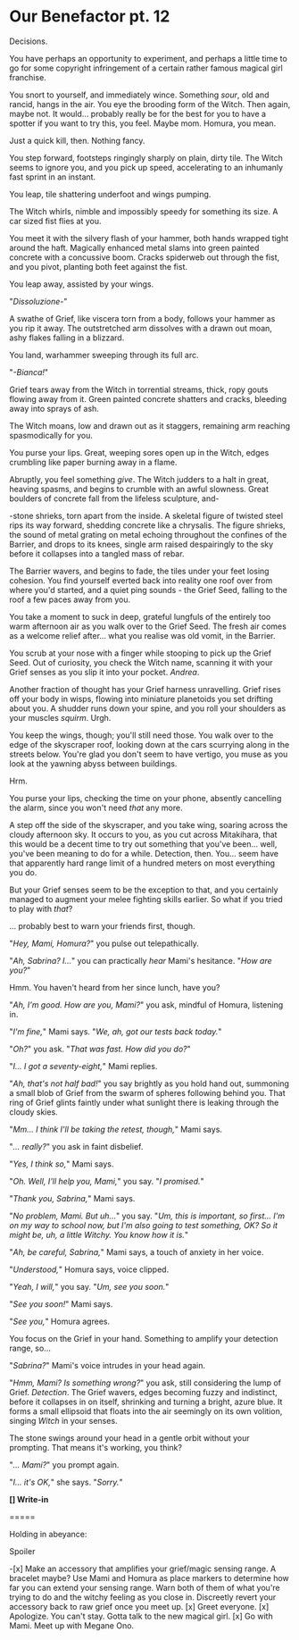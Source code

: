 # Our Benefactor pt. 12

Decisions.

You have perhaps an opportunity to experiment, and perhaps a little time to go for some copyright infringement of a certain rather famous magical girl franchise.

You snort to yourself, and immediately wince. Something *sour*, old and rancid, hangs in the air. You eye the brooding form of the Witch. Then again, maybe not. It would... probably really be for the best for you to have a spotter if you want to try this, you feel. Maybe mom. Homura, you mean.

Just a quick kill, then. Nothing fancy.

You step forward, footsteps ringingly sharply on plain, dirty tile. The Witch seems to ignore you, and you pick up speed, accelerating to an inhumanly fast sprint in an instant.

You leap, tile shattering underfoot and wings pumping.

The Witch whirls, nimble and impossibly speedy for something its size. A car sized fist flies at you.

You meet it with the silvery flash of your hammer, both hands wrapped tight around the haft. Magically enhanced metal slams into green painted concrete with a concussive boom. Cracks spiderweb out through the fist, and you pivot, planting both feet against the fist.

You leap away, assisted by your wings.

"*Dissoluzione-*"

A swathe of Grief, like viscera torn from a body, follows your hammer as you rip it away. The outstretched arm dissolves with a drawn out moan, ashy flakes falling in a blizzard.

You land, warhammer sweeping through its full arc.

"*-Bianca!*"

Grief tears away from the Witch in torrential streams, thick, ropy gouts flowing away from it. Green painted concrete shatters and cracks, bleeding away into sprays of ash.

The Witch moans, low and drawn out as it staggers, remaining arm reaching spasmodically for you.

You purse your lips. Great, weeping sores open up in the Witch, edges crumbling like paper burning away in a flame.

Abruptly, you feel something *give*. The Witch judders to a halt in great, heaving spasms, and begins to crumble with an awful slowness. Great boulders of concrete fall from the lifeless sculpture, and-

\-stone shrieks, torn apart from the inside. A skeletal figure of twisted steel rips its way forward, shedding concrete like a chrysalis. The figure shrieks, the sound of metal grating on metal echoing throughout the confines of the Barrier, and drops to its knees, single arm raised despairingly to the sky before it collapses into a tangled mass of rebar.

The Barrier wavers, and begins to fade, the tiles under your feet losing cohesion. You find yourself everted back into reality one roof over from where you'd started, and a quiet ping sounds - the Grief Seed, falling to the roof a few paces away from you.

You take a moment to suck in deep, grateful lungfuls of the entirely too warm afternoon air as you walk over to the Grief Seed. The fresh air comes as a welcome relief after... what you realise was old vomit, in the Barrier.

You scrub at your nose with a finger while stooping to pick up the Grief Seed. Out of curiosity, you check the Witch name, scanning it with your Grief senses as you slip it into your pocket. *Andrea*.

Another fraction of thought has your Grief harness unravelling. Grief rises off your body in wisps, flowing into miniature planetoids you set drifting about you. A shudder runs down your spine, and you roll your shoulders as your muscles *squirm*. Urgh.

You keep the wings, though; you'll still need those. You walk over to the edge of the skyscraper roof, looking down at the cars scurrying along in the streets below. You're glad you don't seem to have vertigo, you muse as you look at the yawning abyss between buildings.

Hrm.

You purse your lips, checking the time on your phone, absently cancelling the alarm, since you won't need *that* any more.

A step off the side of the skyscraper, and you take wing, soaring across the cloudy afternoon sky. It occurs to you, as you cut across Mitakihara, that this would be a decent time to try out something that you've been... well, you've been meaning to do for a while. Detection, then. You... seem have that apparently hard range limit of a hundred meters on most everything you do.

But your Grief senses seem to be the exception to that, and you certainly managed to augment your melee fighting skills earlier. So what if you tried to play with *that*?

... probably best to warn your friends first, though.

"*Hey, Mami, Homura?*" you pulse out telepathically.

"*Ah, Sabrina? I...*" you can practically *hear* Mami's hesitance. "*How are you?*"

Hmm. You haven't heard from her since lunch, have you?

"*Ah, I'm good. How are you, Mami?*" you ask, mindful of Homura, listening in.

"*I'm fine,*" Mami says. "*We, ah, got our tests back today.*"

"*Oh?*" you ask. "*That was fast. How did you do?*"

"*I... I got a seventy-eight,*" Mami replies.

"*Ah, that's not half bad!*" you say brightly as you hold hand out, summoning a small blob of Grief from the swarm of spheres following behind you. That ring of Grief glints faintly under what sunlight there is leaking through the cloudy skies.

"*Mm... I think I'll be taking the retest, though,*" Mami says.

"*... really?*" you ask in faint disbelief.

"*Yes, I think so,*" Mami says.

"*Oh. Well, I'll help you, Mami,*" you say. "*I promised.*"

"*Thank you, Sabrina,*" Mami says.

"*No problem, Mami. But uh...*" you say. "*Um, this is important, so first... I'm on my way to school now, but I'm also going to test something, OK? So it might be, uh, a little Witchy. You know how it is.*"

"*Ah, be careful, Sabrina,*" Mami says, a touch of anxiety in her voice.

"*Understood,*" Homura says, voice clipped.

"*Yeah, I will,*" you say. "*Um, see you soon.*"

"*See you soon!*" Mami says.

"*See you,*" Homura agrees.

You focus on the Grief in your hand. Something to amplify your detection range, so...

"*Sabrina?*" Mami's voice intrudes in your head again.

"*Hmm, Mami? Is something wrong?*" you ask, still considering the lump of Grief. *Detection*. The Grief wavers, edges becoming fuzzy and indistinct, before it collapses in on itself, shrinking and turning a bright, azure blue. It forms a small ellipsoid that floats into the air seemingly on its own volition, singing *Witch* in your senses.

The stone swings around your head in a gentle orbit without your prompting. That means it's working, you think?

"*... Mami?*" you prompt again.

"*I... it's OK,*" she says. "*Sorry.*"

**\[] Write-in**

\=====​

Holding in abeyance:

Spoiler

\-\[x] Make an accessory that amplifies your grief/magic sensing range. A bracelet maybe? Use Mami and Homura as place markers to determine how far you can extend your sensing range. Warn both of them of what you're trying to do and the witchy feeling as you close in. Discreetly revert your accessory back to raw grief once you meet up.
\[x] Greet everyone.
\[x] Apologize. You can't stay. Gotta talk to the new magical girl.
\[x] Go with Mami. Meet up with Megane Ono.
